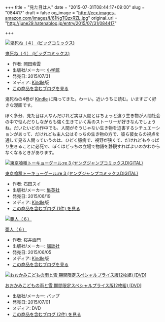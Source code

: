 +++
title = "見た目は人"
date = "2015-07-31T08:44:17+09:00"
slug = "084417"
draft = false
og_image = "http://ecx.images-amazon.com/images/I/61NgTQzxRZL.jpg"
original_url = "http://june29.hatenablog.jp/entry/2015/07/31/084417"

+++

<p></p>
<div class="hatena-asin-detail">
<a href="http://www.amazon.co.jp/exec/obidos/ASIN/B0129D5X0W/cameralady-22/"><img src="http://ecx.images-amazon.com/images/I/61NgTQzxRZL._SL160_.jpg" class="hatena-asin-detail-image" alt="鬼死ね（４） (ビッグコミックス)" title="鬼死ね（４） (ビッグコミックス)"></a><div class="hatena-asin-detail-info">
<p class="hatena-asin-detail-title"><a href="http://www.amazon.co.jp/exec/obidos/ASIN/B0129D5X0W/cameralady-22/">鬼死ね（４） (ビッグコミックス)</a></p>
<ul>
<li>
<span class="hatena-asin-detail-label">作者:</span> 岡田索雲</li>
<li>
<span class="hatena-asin-detail-label">出版社/メーカー:</span> <a class="keyword" href="http://d.hatena.ne.jp/keyword/%BE%AE%B3%D8%B4%DB">小学館</a>
</li>
<li>
<span class="hatena-asin-detail-label">発売日:</span> 2015/07/31</li>
<li>
<span class="hatena-asin-detail-label">メディア:</span> <a class="keyword" href="http://d.hatena.ne.jp/keyword/Kindle">Kindle</a>版</li>
<li><a href="http://d.hatena.ne.jp/asin/B0129D5X0W/cameralady-22" target="_blank">この商品を含むブログを見る</a></li>
</ul>
</div>
<div class="hatena-asin-detail-foot"></div>
</div>

<p>鬼死ねの4巻が <a class="keyword" href="http://d.hatena.ne.jp/keyword/Kindle">Kindle</a> に降ってきた。わーい。近いうちに読む。いますごく好きな漫画です。</p>

<p>ぼく多分、見た目は人なんだけれど実は人間とはちょっと違う生き物が人間社会の中で悩んだりしながらも強く生きていく系のストーリーが好きなんでしょうね。だいたいどの作中でも、人間がそうじゃない生き物を迫害するシチュエーションがあって、だけれども主人公はそっちの生き物の方で、彼ら彼女らの視点を通して見る人間っていうのは、ひどく臆病で、視野が狭くて、だけれどもやっぱり生きることに必死で、ぼくはどっちの立場で物語を静観すればよいのかわからなくなるときがあります。</p>

<p></p>
<div class="hatena-asin-detail">
<a href="http://www.amazon.co.jp/exec/obidos/ASIN/B00ZRMJ4U8/cameralady-22/"><img src="http://ecx.images-amazon.com/images/I/51Ok-N1G1RL._SL160_.jpg" class="hatena-asin-detail-image" alt="東京喰種トーキョーグール:re 3 (ヤングジャンプコミックスDIGITAL)" title="東京喰種トーキョーグール:re 3 (ヤングジャンプコミックスDIGITAL)"></a><div class="hatena-asin-detail-info">
<p class="hatena-asin-detail-title"><a href="http://www.amazon.co.jp/exec/obidos/ASIN/B00ZRMJ4U8/cameralady-22/">東京喰種トーキョーグール:re 3 (ヤングジャンプコミックスDIGITAL)</a></p>
<ul>
<li>
<span class="hatena-asin-detail-label">作者:</span> 石田スイ</li>
<li>
<span class="hatena-asin-detail-label">出版社/メーカー:</span> <a class="keyword" href="http://d.hatena.ne.jp/keyword/%BD%B8%B1%D1%BC%D2">集英社</a>
</li>
<li>
<span class="hatena-asin-detail-label">発売日:</span> 2015/06/19</li>
<li>
<span class="hatena-asin-detail-label">メディア:</span> <a class="keyword" href="http://d.hatena.ne.jp/keyword/Kindle">Kindle</a>版</li>
<li><a href="http://d.hatena.ne.jp/asin/B00ZRMJ4U8/cameralady-22" target="_blank">この商品を含むブログ (1件) を見る</a></li>
</ul>
</div>
<div class="hatena-asin-detail-foot"></div>
</div>

<p></p>
<div class="hatena-asin-detail">
<a href="http://www.amazon.co.jp/exec/obidos/ASIN/B00Y9K1UGU/cameralady-22/"><img src="http://ecx.images-amazon.com/images/I/51hzqnyazaL._SL160_.jpg" class="hatena-asin-detail-image" alt="亜人（６）" title="亜人（６）"></a><div class="hatena-asin-detail-info">
<p class="hatena-asin-detail-title"><a href="http://www.amazon.co.jp/exec/obidos/ASIN/B00Y9K1UGU/cameralady-22/">亜人（６）</a></p>
<ul>
<li>
<span class="hatena-asin-detail-label">作者:</span> 桜井画門</li>
<li>
<span class="hatena-asin-detail-label">出版社/メーカー:</span> <a class="keyword" href="http://d.hatena.ne.jp/keyword/%B9%D6%C3%CC%BC%D2">講談社</a>
</li>
<li>
<span class="hatena-asin-detail-label">発売日:</span> 2015/06/05</li>
<li>
<span class="hatena-asin-detail-label">メディア:</span> <a class="keyword" href="http://d.hatena.ne.jp/keyword/Kindle">Kindle</a>版</li>
<li><a href="http://d.hatena.ne.jp/asin/B00Y9K1UGU/cameralady-22" target="_blank">この商品を含むブログを見る</a></li>
</ul>
</div>
<div class="hatena-asin-detail-foot"></div>
</div>

<p></p>
<div class="hatena-asin-detail">
<a href="http://www.amazon.co.jp/exec/obidos/ASIN/B00WVW4LMS/cameralady-22/"><img src="http://ecx.images-amazon.com/images/I/517uYO%2BkEZL._SL160_.jpg" class="hatena-asin-detail-image" alt="おおかみこどもの雨と雪 期間限定スペシャルプライス版(2枚組) [DVD]" title="おおかみこどもの雨と雪 期間限定スペシャルプライス版(2枚組) [DVD]"></a><div class="hatena-asin-detail-info">
<p class="hatena-asin-detail-title"><a href="http://www.amazon.co.jp/exec/obidos/ASIN/B00WVW4LMS/cameralady-22/">おおかみこどもの雨と雪 期間限定スペシャルプライス版(2枚組) [DVD]</a></p>
<ul>
<li>
<span class="hatena-asin-detail-label">出版社/メーカー:</span> バップ</li>
<li>
<span class="hatena-asin-detail-label">発売日:</span> 2015/07/01</li>
<li>
<span class="hatena-asin-detail-label">メディア:</span> DVD</li>
<li><a href="http://d.hatena.ne.jp/asin/B00WVW4LMS/cameralady-22" target="_blank">この商品を含むブログ (2件) を見る</a></li>
</ul>
</div>
<div class="hatena-asin-detail-foot"></div>
</div>
